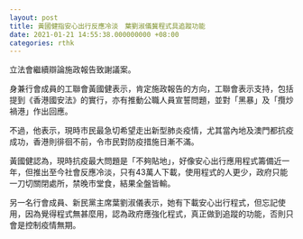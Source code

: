```yaml
---
layout: post
title: 黃國健指安心出行反應冷淡　葉劉淑儀冀程式具追蹤功能
date: 2021-01-21 14:55:38.000000000 +08:00
categories: rthk
---
```


立法會繼續辯論施政報告致謝議案。

身兼行會成員的工聯會黃國健表示，肯定施政報告的方向，工聯會表示支持，包括提到《香港國安法》的實行，亦有推動公職人員宣誓問題，並對「黑暴」及「攬炒禍港」作出回應。

不過，他表示，現時市民最急切希望走出新型肺炎疫情，尤其當內地及澳門都抗疫成功，香港則徘徊不前，令市民對防疫措施日漸不滿。

黃國健認為，現時抗疫最大問題是「不夠貼地」，好像安心出行應用程式籌備近一年，但推出至今社會反應冷淡，只有43萬人下載，使用程式的人更少，政府只能一刀切關閉處所，禁晚市堂食，結果全盤皆輸。

另一名行會成員、新民黨主席葉劉淑儀表示，她有下載安心出行程式，但忘記使用，因為覺得程式無甚麼用，認為政府應強化程式，真正做到追蹤的功能，否則只會是控制疫情無期。
